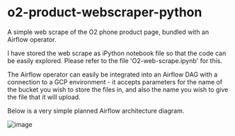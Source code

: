 # o2-product-webscraper-python
A simple web scrape of the O2 phone product page, bundled with an Airflow operator.

I have stored the web scrape as iPython notebook file so that the code can be easily explored.
Please refer to the file 'O2-web-scrape.ipynb' for this.

The Airflow operator can easily be integrated into an Airflow DAG with a connection to a GCP environment - it accepts parameters for the name of the bucket you wish to store the files in, and also the name you wish to give the file that it will upload.

Below is a very simple planned Airflow architecture diagram.

![image](https://user-images.githubusercontent.com/12210480/156880547-1db3d685-d0fa-4191-8740-aa840f58d665.png)
